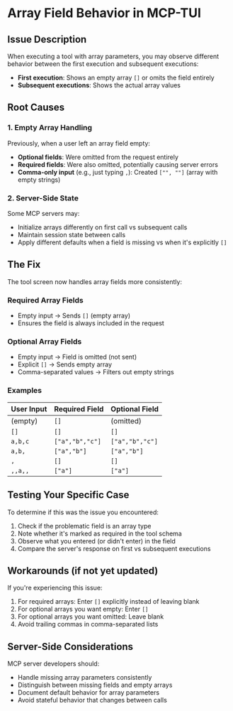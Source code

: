 # Array Field Behavior in MCP-TUI

## Issue Description

When executing a tool with array parameters, you may observe different behavior between the first execution and subsequent executions:

- **First execution**: Shows an empty array `[]` or omits the field entirely
- **Subsequent executions**: Shows the actual array values

## Root Causes

### 1. Empty Array Handling
Previously, when a user left an array field empty:
- **Optional fields**: Were omitted from the request entirely
- **Required fields**: Were also omitted, potentially causing server errors
- **Comma-only input** (e.g., just typing `,`): Created `["", ""]` (array with empty strings)

### 2. Server-Side State
Some MCP servers may:
- Initialize arrays differently on first call vs subsequent calls
- Maintain session state between calls
- Apply different defaults when a field is missing vs when it's explicitly `[]`

## The Fix

The tool screen now handles array fields more consistently:

### Required Array Fields
- Empty input → Sends `[]` (empty array)
- Ensures the field is always included in the request

### Optional Array Fields  
- Empty input → Field is omitted (not sent)
- Explicit `[]` → Sends empty array
- Comma-separated values → Filters out empty strings

### Examples

| User Input | Required Field | Optional Field |
|------------|----------------|----------------|
| (empty)    | `[]`           | (omitted)      |
| `[]`       | `[]`           | `[]`           |
| `a,b,c`    | `["a","b","c"]`| `["a","b","c"]`|
| `a,b,`     | `["a","b"]`    | `["a","b"]`    |
| `,`        | `[]`           | `[]`           |
| `,,a,,`    | `["a"]`        | `["a"]`        |

## Testing Your Specific Case

To determine if this was the issue you encountered:

1. Check if the problematic field is an array type
2. Note whether it's marked as required in the tool schema
3. Observe what you entered (or didn't enter) in the field
4. Compare the server's response on first vs subsequent executions

## Workarounds (if not yet updated)

If you're experiencing this issue:
1. For required arrays: Enter `[]` explicitly instead of leaving blank
2. For optional arrays you want empty: Enter `[]` 
3. For optional arrays you want omitted: Leave blank
4. Avoid trailing commas in comma-separated lists

## Server-Side Considerations

MCP server developers should:
- Handle missing array parameters consistently
- Distinguish between missing fields and empty arrays
- Document default behavior for array parameters
- Avoid stateful behavior that changes between calls